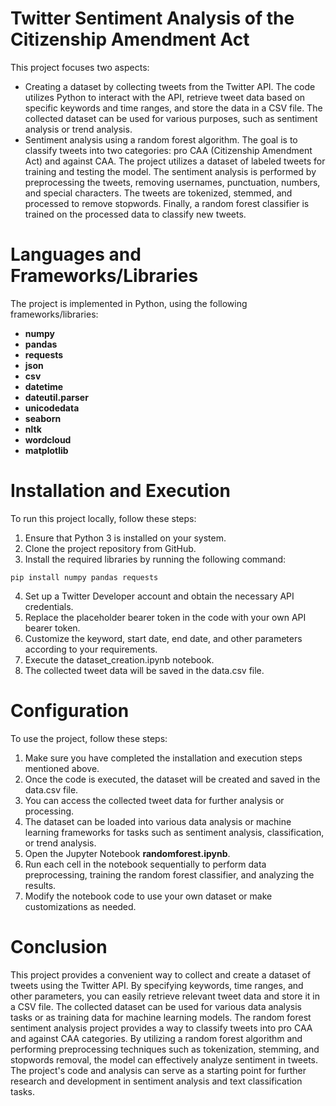 # Twitter Sentiment Analysis of the Citizenship Amendment Act
This project focuses two aspects: 
* Creating a dataset by collecting tweets from the Twitter API. The code utilizes Python to interact with the API, retrieve tweet data based on specific keywords and time ranges, and store the data in a CSV file. The collected dataset can be used for various purposes, such as sentiment analysis or trend analysis.
* Sentiment analysis using a random forest algorithm. The goal is to classify tweets into two categories: pro CAA (Citizenship Amendment Act) and against CAA. The project utilizes a dataset of labeled tweets for training and testing the model. The sentiment analysis is performed by preprocessing the tweets, removing usernames, punctuation, numbers, and special characters. The tweets are tokenized, stemmed, and processed to remove stopwords. Finally, a random forest classifier is trained on the processed data to classify new tweets.

# Languages and Frameworks/Libraries
The project is implemented in Python, using the following frameworks/libraries:
* **numpy**
* **pandas**
* **requests**
* **json**
* **csv**
* **datetime**
* **dateutil.parser**
* **unicodedata**
* **seaborn**
* **nltk**
* **wordcloud**
* **matplotlib**


# Installation and Execution
To run this project locally, follow these steps:

1. Ensure that Python 3 is installed on your system.
2. Clone the project repository from GitHub.
3. Install the required libraries by running the following command:
```
pip install numpy pandas requests
```
4. Set up a Twitter Developer account and obtain the necessary API credentials.
5. Replace the placeholder bearer token in the code with your own API bearer token.
6. Customize the keyword, start date, end date, and other parameters according to your requirements.
7. Execute the dataset_creation.ipynb notebook.
8. The collected tweet data will be saved in the data.csv file.


# Configuration
To use the project, follow these steps:

1. Make sure you have completed the installation and execution steps mentioned above.
2. Once the code is executed, the dataset will be created and saved in the data.csv file.
3. You can access the collected tweet data for further analysis or processing.
4. The dataset can be loaded into various data analysis or machine learning frameworks for tasks such as sentiment analysis, classification, or trend analysis.
5. Open the Jupyter Notebook **randomforest.ipynb**.
6. Run each cell in the notebook sequentially to perform data preprocessing, training the random forest classifier, and analyzing the results.
7. Modify the notebook code to use your own dataset or make customizations as needed.

# Conclusion
This project provides a convenient way to collect and create a dataset of tweets using the Twitter API. By specifying keywords, time ranges, and other parameters, you can easily retrieve relevant tweet data and store it in a CSV file. The collected dataset can be used for various data analysis tasks or as training data for machine learning models. The random forest sentiment analysis project provides a way to classify tweets into pro CAA and against CAA categories. By utilizing a random forest algorithm and performing preprocessing techniques such as tokenization, stemming, and stopwords removal, the model can effectively analyze sentiment in tweets. The project's code and analysis can serve as a starting point for further research and development in sentiment analysis and text classification tasks.
